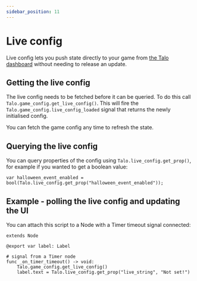 ```yaml
---
sidebar_position: 11
---
```


# Live config

Live config lets you push state directly to your game from [the Talo dashboard](https://dashboard.trytalo.com) without needing to release an update.

## Getting the live config

The live config needs to be fetched before it can be queried. To do this call `Talo.game_config.get_live_config()`.
This will fire the `Talo.game_config.live_config_loaded` signal that returns the newly initialised config.

You can fetch the game config any time to refresh the state.

## Querying the live config

You can query properties of the config using `Talo.live_config.get_prop()`, for example if you wanted to get a boolean value:

```gdscript
var halloween_event_enabled = bool(Talo.live_config.get_prop("halloween_event_enabled"));
```

## Example - polling the live config and updating the UI

You can attach this script to a Node with a Timer timeout signal connected:

```gdscript
extends Node

@export var label: Label

# signal from a Timer node
func _on_timer_timeout() -> void:
    Talo.game_config.get_live_config()
    label.text = Talo.live_config.get_prop("live_string", "Not set!")
```
